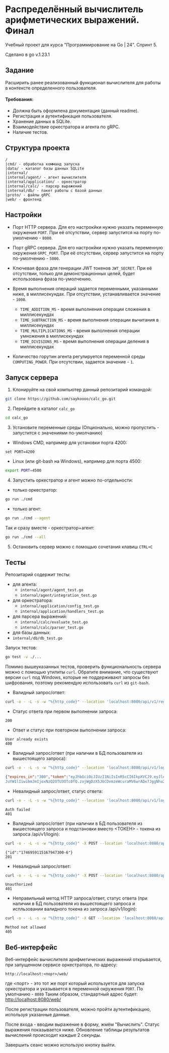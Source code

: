 # Распределённый вычислитель арифметических выражений. Финал

Учебный проект для курса "Программирование на Go | 24". Спринт 5.

Сделано в go v.1.23.1

## Задание
Расширить ранее реализованный функционал вычислителя для работы в контексте определенного пользователя.

#### Требования:
- Должна быть оформлена документация (данный readme).
- Регистрация и аутентификация пользователя.
- Хранение данных в SQLite.
- Взаимодействие оркестратора и агента по gRPC.
- Наличие тестов.

## Структура проекта
```
/
|cmd/ - обработка комманд запуска
|data/ - каталог базы данных SQLite
|internal/ 
|internal/agent/ - агент вычислителя 
|internal/application/ - оркестратор 
|internal/calc/ - парсер выражений 
|internal/db/ - пакет работы с базой данных 
|proto/ - файлы gRPC
|web/ - фронтенд
```

## Настройки
- Порт HTTP сервера. Для его настрокйки нужно указать переменную окружения `PORT`. При её отсутствии, сервер запустится на порту по-умолчению - `8080`. 

- Порт gRPC сервера. Для его настрокйки нужно указать переменную окружения `GRPC_PORT`. При её отсутствии, сервер запустится на порту по-умолчению - `5000`. 

- Ключевая фраза для генерации JWT токенов `JWT_SECRET`. При её отсутствии, только для демонстрационных целей, будет использована фраза по-умолчению.

- Время выполнения операций задается переменными, указанными ниже, в миллисекундах. При отсутствии, устанавливается значение - `1000`.
  - `TIME_ADDITION_MS` - время выполнения операции сложения в миллисекундах
  - `TIME_SUBTRACTION_MS` - время выполнения операции вычитания в миллисекундах
  - `TIME_MULTIPLICATIONS_MS` - время выполнения операции умножения в миллисекундах
  - `TIME_DIVISIONS_MS` - время выполнения операции деления в миллисекундах

- Количество горутин агента регулируется переменной среды `COMPUTING_POWER`. При отсутствии, задается значение - `1`.

## Запуск сервера
1. Клонируйте на свой компьютер данный репозитарий командой:
```bash
git clone https://github.com/saykoooo/calc_go.git
```
2. Перейдите в каталог `calc_go`
```bash
cd calc_go
```
3. Установите переменные среды (Опционально, можно пропустить - запустится с значениями по-умолчанию)
 - Windows CMD, например для установки порта 4200:
```
set PORT=4200
```
 - Linux (или git-bash на Windows), например для порта 4500:
```bash
export PORT=4500
```
4. Запустить оркестратор и агент можно по-отдельности:
- только оркестратор:
```bash
go run ./cmd
```
- только агент:
```bash
go run ./cmd --agent
```
Так и сразу вместе - оркестратор+агент:
```bash
go run ./cmd --all
```
5. Остановить сервер можно с помощью сочетания клавиш `CTRL+C`

## Тесты
Репозитарий содержит тесты:
 - для агента:
   - `internal/agent/agent_test.go`
   - `internal/agent/integration_test.go`
 - для оркестратора:
   - `internal/application/config_test.go`
   - `internal/application/handlers_test.go`
 - для парсера выражений:
   - `internal/calc/evaluate_test.go`
   - `internal/calc/parser_test.go`
 - для базы данных:
  - `internal/db/db_test.go`
 
Запуск тестов:
```bash
go test -v ./...
```

Помимо вышеуказанных тестов, проверить функциональность сервера можно с помощью утилиты `curl`. 
Обратите внимание, что существуют версии `curl` под Windows, которые не поддерживают 
запросы без шифрования, поэтому рекомендую использовать `curl` из `git-bash`.

- Валидный запрос/ответ:
```bash
curl -o - -L -s -w "%{http_code}" --location 'localhost:8080/api/v1/register' --header 'Content-Type: application/json' --data '{"login": "username","password": "passwd"}'
```
  - Статус ответа при первом выполнении запроса:
```
200
```
  - Ответ и статус при повторном выполнении запроса:
```
User already exists
400
```
- Валидный запрос/ответ (при наличии в БД пользователя из вышестоящего запроса):
```bash
curl -o - -L -s -w "%{http_code}" --location 'localhost:8080/api/v1/login' --header 'Content-Type: application/json' --data '{"login": "username","password": "passwd"}'
```
```JSON
{"expires_in":"300","token":"eyJhbGciOiJIUzI1NiIsInR5cCI6IkpXVCJ9.eyJleHAiOjE3NDY5NTgyNzQsImlhdCI6MTc0Njk1Nzk3NCwibmFtZSI6InVzZX
JuYW1lIiwibmJmIjoxNzQ2OTU3OTc0fQ.zojWgDzX5J6CDvmzeWcuraMV6wrADx7JggNhu2xc2l8"}
```
- Невалидный запрос/ответ, статус ответа:
```bash
curl -o - -L -s -w "%{http_code}" --location 'localhost:8080/api/v1/login' --header 'Content-Type: application/json' --data '{"login": "username","password": "xxx"}'
```
```
Auth failed
401
```
- Валидный запрос/ответ (при наличии в БД пользователя из вышестоящего запроса и подстановки вместо <ТОКЕН> - токена из запроса /api/v1/login):
```bash
curl -o - -L -s -w "%{http_code}" -X POST --location 'localhost:8080/api/v1/calculate' -H 'Content-Type: application/json' -H "Authorization: Bearer <ТОКЕН>" --data '{ "expression": "2+2*2" }'
```
```
{"id":"1746959115167947300-6"}
201
```
- Невалидный запрос/ответ:
```bash
curl -o - -L -s -w "%{http_code}" -X POST --location 'localhost:8080/api/v1/calculate' -H 'Content-Type: application/json' -H "Authorization: Bearer 1" --data '{ "expression": "2+2*2" }'
```
```
Unauthorized
401
```
- Неправильный метод HTTP запроса/ответ, статус ответа (при наличии в БД пользователя из вышестоящего запроса и испльзовании валидного токена из запроса /api/v1/login):
```bash
curl -o - -L -s -w "%{http_code}" -X GET --location 'localhost:8080/api/v1/calculate' -H 'Content-Type: application/json' -H "Authorization: Bearer <ТОКЕН>" --data '{ "expression": "2+2*2" }'
```
```
Method not allowed
405
```

## Веб-интерфейс

Веб-интерфейс вычислителя арифметических выражений открывается, при запущенном сервисе оркестратора, по адресу:
```
http://localhost:<порт>/web/
```
где <порт> - это тот же порт который используется для запуска оркестратора и указывается в переменной окружения `PORT`. По умолчанию - `8080`
Таким образом, стандартный адрес будет: [http://localhost:8080/web/](http://localhost:8080/web/)

После регистрации пользователя, можно пройти аутентификацию, используя указанные данные.

После входа - вводим выражение в форму, жмём "Вычислить". Статус выражения показывается ниже.
Обновление таблицы результатов вычислений происходит каждые 2 секунды.

Завершить сеанс можно использую кнопку выйти.
